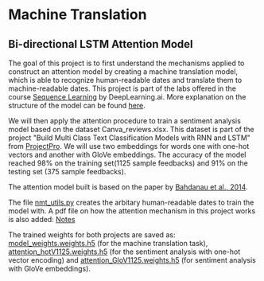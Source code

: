 # Machine Translation 
## Bi-directional LSTM Attention Model 
 
The goal of this project is to first understand the mechanisms applied to construct an attention model by creating a machine translation model, which is able to recognize human-readable dates and translate them to machine-readable dates. This project is part of the labs offered in the course [Sequence Learning](https://www.coursera.org/learn/nlp-sequence-models ) by DeepLearning.ai. More explanation on the structure of the model can be found [here](AttentionModelCoursera.ipynb/).

We will then apply the attention procedure to train a sentiment analysis model based on the dataset Canva_reviews.xlsx. This dataset is part of the project "Build Multi Class Text Classification Models with RNN and LSTM" from [ProjectPro](https://www.projectpro.io/). We will use two embeddings for words one with one-hot vectors and another with GloVe embeddings. The accuracy of the model reached 98% on the training set(1125 sample feedbacks) and 91% on the testing set (375 sample feedbacks). 



The attention model built is based on the paper by [Bahdanau et al., 2014](https://doi.org/10.48550/arXiv.1409.0473). 

The file [nmt_utils.py](nmt_utils.py/) creates the arbitary human-readable dates to train the model with. A pdf file on how the attention mechanism in this project works is also added: [Notes](Notes.pdf)

The trained weights for both projects are saved as: [model_weights.weights.h5](model_weights.weights.h5/) (for the machine translation task), [attention_hotV1125.weights.h5](attention_hotV1125.weights.h5/) (for the sentiment analysis with one-hot vector encoding) and [attention_GloV1125.weights.h5](attention_GloV1125.weights.h5/) (for sentiment analysis with GloVe embeddings). 

